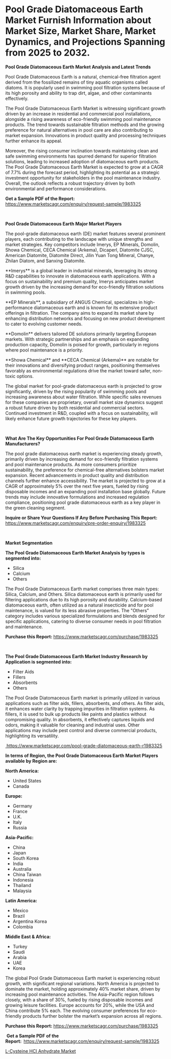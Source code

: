 <p><h1>Pool Grade Diatomaceous Earth Market Furnish Information about Market Size, Market Share, Market Dynamics, and Projections Spanning from 2025 to 2032.</h1></p><p><strong>Pool Grade Diatomaceous Earth Market Analysis and Latest Trends</strong></p>
<p><p>Pool Grade Diatomaceous Earth is a natural, chemical-free filtration agent derived from the fossilized remains of tiny aquatic organisms called diatoms. It is popularly used in swimming pool filtration systems because of its high porosity and ability to trap dirt, algae, and other contaminants effectively. </p><p>The Pool Grade Diatomaceous Earth Market is witnessing significant growth driven by an increase in residential and commercial pool installations, alongside a rising awareness of eco-friendly swimming pool maintenance products. The trend towards sustainable filtration methods and the growing preference for natural alternatives in pool care are also contributing to market expansion. Innovations in product quality and processing techniques further enhance its appeal. </p><p>Moreover, the rising consumer inclination towards maintaining clean and safe swimming environments has spurred demand for superior filtration solutions, leading to increased adoption of diatomaceous earth products. The Pool Grade Diatomaceous Earth Market is expected to grow at a CAGR of 7.7% during the forecast period, highlighting its potential as a strategic investment opportunity for stakeholders in the pool maintenance industry. Overall, the outlook reflects a robust trajectory driven by both environmental and performance considerations.</p></p>
<p><strong>Get a Sample PDF of the Report:&nbsp;</strong> <a href="https://www.marketscagr.com/enquiry/request-sample/1983325?utm_campaign=3127&utm_medium=2&utm_source=Github&utm_content=ia&utm_term=03042025&utm_id=pool-grade-diatomaceous-earth">https://www.marketscagr.com/enquiry/request-sample/1983325</a></p>
<p>&nbsp;</p>
<p><strong>Pool Grade Diatomaceous Earth Major Market Players</strong></p>
<p><p>The pool-grade diatomaceous earth (DE) market features several prominent players, each contributing to the landscape with unique strengths and market strategies. Key competitors include Imerys, EP Minerals, Domolin, Showa Chemical, CECA Chemical (Arkema), Dicaperl, Diatomite CJSC, American Diatomite, Diatomite Direct, Jilin Yuan Tong Mineral, Chanye, Zhilan Diatom, and Sanxing Diatomite.</p><p>**Imerys** is a global leader in industrial minerals, leveraging its strong R&D capabilities to innovate in diatomaceous earth applications. With a focus on sustainability and premium quality, Imerys anticipates market growth driven by the increasing demand for eco-friendly filtration solutions in swimming pools.</p><p>**EP Minerals**, a subsidiary of ANGUS Chemical, specializes in high-performance diatomaceous earth and is known for its extensive product offerings in filtration. The company aims to expand its market share by enhancing distribution networks and focusing on new product development to cater to evolving customer needs.</p><p>**Domolin** delivers tailored DE solutions primarily targeting European markets. With strategic partnerships and an emphasis on expanding production capacity, Domolin is poised for growth, particularly in regions where pool maintenance is a priority.</p><p>**Showa Chemical** and **CECA Chemical (Arkema)** are notable for their innovations and diversifying product ranges, positioning themselves favorably as environmental regulations drive the market toward safer, non-toxic options.</p><p>The global market for pool-grade diatomaceous earth is projected to grow significantly, driven by the rising popularity of swimming pools and increasing awareness about water filtration. While specific sales revenues for these companies are proprietary, overall market size dynamics suggest a robust future driven by both residential and commercial sectors. Continued investment in R&D, coupled with a focus on sustainability, will likely enhance future growth trajectories for these key players.</p></p>
<p>&nbsp;</p>
<p><strong>What Are The Key Opportunities For Pool Grade Diatomaceous Earth Manufacturers?</strong></p>
<p><p>The pool grade diatomaceous earth market is experiencing steady growth, primarily driven by increasing demand for eco-friendly filtration systems and pool maintenance products. As more consumers prioritize sustainability, the preference for chemical-free alternatives bolsters market expansion. Recent advancements in product quality and distribution channels further enhance accessibility. The market is projected to grow at a CAGR of approximately 5% over the next five years, fueled by rising disposable incomes and an expanding pool installation base globally. Future trends may include innovative formulations and increased regulation compliance, positioning pool grade diatomaceous earth as a key player in the green cleaning segment.</p></p>
<p><strong>Inquire or Share Your Questions If Any Before Purchasing This Report:</strong> <a href="https://www.marketscagr.com/enquiry/pre-order-enquiry/1983325?utm_campaign=3127&utm_medium=2&utm_source=Github&utm_content=ia&utm_term=03042025&utm_id=pool-grade-diatomaceous-earth">https://www.marketscagr.com/enquiry/pre-order-enquiry/1983325</a></p>
<p>&nbsp;</p>
<p><strong>Market Segmentation</strong></p>
<p><strong>The Pool Grade Diatomaceous Earth Market Analysis by types is segmented into:</strong></p>
<p><ul><li>Silica</li><li>Calcium</li><li>Others</li></ul></p>
<p><p>The Pool Grade Diatomaceous Earth market comprises three main types: Silica, Calcium, and Others. Silica diatomaceous earth is primarily used for filtering applications due to its high porosity and durability. Calcium-based diatomaceous earth, often utilized as a natural insecticide and for pool maintenance, is valued for its less abrasive properties. The "Others" category includes various specialized formulations and blends designed for specific applications, catering to diverse consumer needs in pool filtration and maintenance.</p></p>
<p><strong>Purchase this Report:&nbsp;</strong><a href="https://www.marketscagr.com/purchase/1983325?utm_campaign=3127&utm_medium=2&utm_source=Github&utm_content=ia&utm_term=03042025&utm_id=pool-grade-diatomaceous-earth">https://www.marketscagr.com/purchase/1983325</a></p>
<p>&nbsp;</p>
<p><strong>The Pool Grade Diatomaceous Earth Market Industry Research by Application is segmented into:</strong></p>
<p><ul><li>Filter Aids</li><li>Fillers</li><li>Absorbents</li><li>Others</li></ul></p>
<p><p>The Pool Grade Diatomaceous Earth market is primarily utilized in various applications such as filter aids, fillers, absorbents, and others. As filter aids, it enhances water clarity by trapping impurities in filtration systems. As fillers, it is used to bulk up products like paints and plastics without compromising quality. In absorbents, it effectively captures liquids and odors, making it valuable for cleaning and industrial uses. Other applications may include pest control and diverse commercial products, highlighting its versatility.</p></p>
<p><a href="https://www.marketscagr.com/pool-grade-diatomaceous-earth-r1983325?utm_campaign=3127&utm_medium=2&utm_source=Github&utm_content=ia&utm_term=03042025&utm_id=pool-grade-diatomaceous-earth">&nbsp;https://www.marketscagr.com/pool-grade-diatomaceous-earth-r1983325</a></p>
<p><strong>In terms of Region, the Pool Grade Diatomaceous Earth Market Players available by Region are:</strong></p>
<p>
    <p> <strong> North America: </strong>
        <ul>
            <li>United States</li>
            <li>Canada</li>
        </ul>
        </p> 
    <p> <strong> Europe: </strong>
        <ul>
            <li>Germany</li>
            <li>France</li>
            <li>U.K.</li>
            <li>Italy</li>
            <li>Russia</li>
        </ul>
        </p> 
    <p> <strong> Asia-Pacific: </strong>
        <ul>
            <li>China</li>
            <li>Japan</li>
            <li>South Korea</li>
            <li>India</li>
            <li>Australia</li>
            <li>China Taiwan</li>
            <li>Indonesia</li>
            <li>Thailand</li>
            <li>Malaysia</li>
        </ul>
        </p> 
    <p> <strong> Latin America: </strong>
        <ul>
            <li>Mexico</li>
            <li>Brazil</li>
            <li>Argentina Korea</li>
            <li>Colombia</li>
        </ul>
        </p> 
    <p> <strong> Middle East & Africa: </strong>
        <ul>
            <li>Turkey</li>
            <li>Saudi</li>
            <li>Arabia</li>
            <li>UAE</li>
            <li>Korea</li>
        </ul>
    </p>
    </p>
<p><p>The global Pool Grade Diatomaceous Earth market is experiencing robust growth, with significant regional variations. North America is projected to dominate the market, holding approximately 40% market share, driven by increasing pool maintenance activities. The Asia-Pacific region follows closely, with a share of 30%, fueled by rising disposable incomes and growing leisure facilities. Europe accounts for 20%, while the USA and China contribute 5% each. The evolving consumer preferences for eco-friendly products further bolster the market’s expansion across all regions.</p></p>
<p><strong>Purchase this Report: </strong><a href="https://www.marketscagr.com/purchase/1983325?utm_campaign=3127&utm_medium=2&utm_source=Github&utm_content=ia&utm_term=03042025&utm_id=pool-grade-diatomaceous-earth">https://www.marketscagr.com/purchase/1983325</a></p>
<p>&nbsp;<strong>Get a Sample PDF of the Report:&nbsp;&nbsp;</strong><a href="https://www.marketscagr.com/enquiry/request-sample/1983325?utm_campaign=3127&utm_medium=2&utm_source=Github&utm_content=ia&utm_term=03042025&utm_id=pool-grade-diatomaceous-earth">https://www.marketscagr.com/enquiry/request-sample/1983325</a></p>
<p><strong></strong></p>
<p><p><a href="https://github.com/geyangvayora/Market-Research-Report-List-1/blob/main/l-cysteine-hcl-anhydrate-market.md?utm_campaign=3127&utm_medium=2&utm_source=Github&utm_content=ia&utm_term=03042025&utm_id=pool-grade-diatomaceous-earth">L-Cysteine HCl Anhydrate Market</a></p></p>